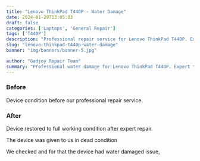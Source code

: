 ```yaml
---
title: "Lenovo ThinkPad T440P - Water Damage"
date: 2024-01-29T13:05:03
draft: false
categories: ['Laptops', 'General Repair']
tags: ['T440P']
description: "Professional repair service for Lenovo ThinkPad T440P. Expert diagnosis and quality repairs in Bangalore."
slug: "lenovo-thinkpad-t440p-water-damage"
banner: "img/banners/banner-5.jpg"

author: "Gadjoy Repair Team"
summary: "Professional water damage for Lenovo ThinkPad T440P. Expert technicians, quality parts, warranty included."
---
```


### Before

Device condition before our professional repair service.

### After

Device restored to full working condition after expert repair.

The device was given to us in dead condition

We checked and for that the device had water damaged issue,
